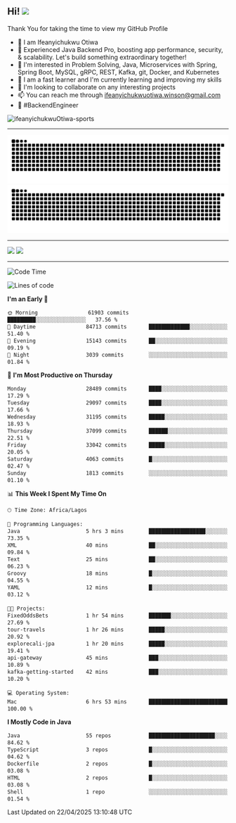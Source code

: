 <!-- BLOG-POST-LIST:START --><!-- BLOG-POST-LIST:END -->

## Hi! <img src="https://media.giphy.com/media/hvRJCLFzcasrR4ia7z/giphy.gif" width="4%"> 

Thank You for taking the time to view my GitHub Profile

- 👋 I am Ifeanyichukwu Otiwa
- 🚀 Experienced Java Backend Pro, boosting app performance, security, & scalability. Let's build something extraordinary together!
- 👀 I'm interested in Problem Solving, Java, Microservices with Spring, Spring Boot, MySQL, gRPC, REST, Kafka, git, Docker, and Kubernetes
- 🌱 I am a fast learner and I'm currently learning and improving my skills
- 💞️ I'm looking to collaborate on any interesting projects
- 📫 You can reach me through ifeanyichukwuotiwa.winson@gmail.com
- 🚀 #BackendEngineer

<p align="left" marginTop="10px"> <img src="https://komarev.com/ghpvc/?username=ifeanyichukwuOtiwa-sports&label=Profile%20views&color=0e75b6&style=for-the-badge" alt="ifeanyichukwuOtiwa-sports" /> </p>

***

<!--🐍📈SNAKEGRAPH / 🌐WEBSITE: https://github.com/Platane/snk -->
![github contribution grid snake animation](https://raw.githubusercontent.com/ifeanyichukwuOtiwa-sports/ifeanyichukwuOtiwa-sports/output/github-contribution-grid-snake-dark.svg#gh-dark-mode-only)![github contribution grid snake animation](https://raw.githubusercontent.com/ifeanyichukwuOtiwa-sports/ifeanyichukwuOtiwa-sports/output/github-contribution-grid-snake.svg#gh-light-mode-only)

***

<p float="left">
  <img float="left" src="https://github-readme-stats.vercel.app/api?username=ifeanyichukwuOtiwa-sports&count_private=true&include_all_commits=true&theme=react&show_icons=true" />
  <img float="right" src="https://github-readme-stats.vercel.app/api/top-langs/?username=ifeanyichukwuOtiwa-sports&layout=compact&show_icons=true&theme=react" /> 
</p>

***



<!--START_SECTION:waka-->
![Code Time](http://img.shields.io/badge/Code%20Time-3%2C629%20hrs%2055%20mins-blue)

![Lines of code](https://img.shields.io/badge/From%20Hello%20World%20I%27ve%20Written-46.4%20million%20lines%20of%20code-blue)

**I'm an Early 🐤** 

```text
🌞 Morning                61903 commits       █████████░░░░░░░░░░░░░░░░   37.56 % 
🌆 Daytime                84713 commits       █████████████░░░░░░░░░░░░   51.40 % 
🌃 Evening                15143 commits       ██░░░░░░░░░░░░░░░░░░░░░░░   09.19 % 
🌙 Night                  3039 commits        ░░░░░░░░░░░░░░░░░░░░░░░░░   01.84 % 
```
📅 **I'm Most Productive on Thursday** 

```text
Monday                   28489 commits       ████░░░░░░░░░░░░░░░░░░░░░   17.29 % 
Tuesday                  29097 commits       ████░░░░░░░░░░░░░░░░░░░░░   17.66 % 
Wednesday                31195 commits       █████░░░░░░░░░░░░░░░░░░░░   18.93 % 
Thursday                 37099 commits       ██████░░░░░░░░░░░░░░░░░░░   22.51 % 
Friday                   33042 commits       █████░░░░░░░░░░░░░░░░░░░░   20.05 % 
Saturday                 4063 commits        █░░░░░░░░░░░░░░░░░░░░░░░░   02.47 % 
Sunday                   1813 commits        ░░░░░░░░░░░░░░░░░░░░░░░░░   01.10 % 
```


📊 **This Week I Spent My Time On** 

```text
🕑︎ Time Zone: Africa/Lagos

💬 Programming Languages: 
Java                     5 hrs 3 mins        ██████████████████░░░░░░░   73.35 % 
XML                      40 mins             ██░░░░░░░░░░░░░░░░░░░░░░░   09.84 % 
Text                     25 mins             ██░░░░░░░░░░░░░░░░░░░░░░░   06.23 % 
Groovy                   18 mins             █░░░░░░░░░░░░░░░░░░░░░░░░   04.55 % 
YAML                     12 mins             █░░░░░░░░░░░░░░░░░░░░░░░░   03.12 % 

🐱‍💻 Projects: 
FixedOddsBets            1 hr 54 mins        ███████░░░░░░░░░░░░░░░░░░   27.69 % 
tour-travels             1 hr 26 mins        █████░░░░░░░░░░░░░░░░░░░░   20.92 % 
explorecali-jpa          1 hr 20 mins        █████░░░░░░░░░░░░░░░░░░░░   19.41 % 
api-gateway              45 mins             ███░░░░░░░░░░░░░░░░░░░░░░   10.89 % 
kafka-getting-started    42 mins             ███░░░░░░░░░░░░░░░░░░░░░░   10.20 % 

💻 Operating System: 
Mac                      6 hrs 53 mins       █████████████████████████   100.00 % 
```

**I Mostly Code in Java** 

```text
Java                     55 repos            █████████████████████░░░░   84.62 % 
TypeScript               3 repos             █░░░░░░░░░░░░░░░░░░░░░░░░   04.62 % 
Dockerfile               2 repos             █░░░░░░░░░░░░░░░░░░░░░░░░   03.08 % 
HTML                     2 repos             █░░░░░░░░░░░░░░░░░░░░░░░░   03.08 % 
Shell                    1 repo              ░░░░░░░░░░░░░░░░░░░░░░░░░   01.54 % 
```




 Last Updated on 22/04/2025 13:10:48 UTC
<!--END_SECTION:waka-->

<!--
<p align="center">
![trophy](https://github-profile-trophy.vercel.app/?username=ifeanyichukwuOtiwa-sports&theme=onedark) (https://github.com/ryo-ma/github-profile-trophy)
</p>
-->

<!---
ifeanyi-otiwa/ifeanyi-otiwa is a ✨ special ✨ repository because its `README.md` (this file) appears on your GitHub profile.
You can click the Preview link to take a look at your changes.
--->
